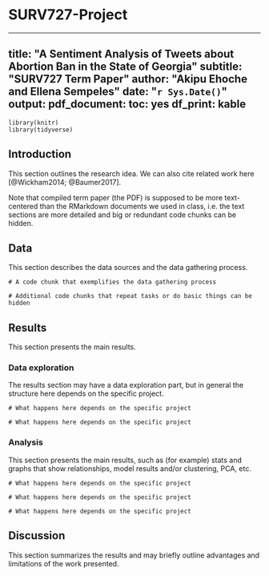# SURV727-Project
---
title: "A Sentiment Analysis of Tweets about Abortion Ban in the State of Georgia"
subtitle: "SURV727 Term Paper"
author: "Akipu Ehoche and Ellena Sempeles"
date: "`r Sys.Date()`"
output:
  pdf_document:
    toc: yes
    df_print: kable
---

```{r, include = FALSE}
library(knitr)
library(tidyverse)
```
## Introduction

This section outlines the research idea. We can also cite related work here [@Wickham2014; @Baumer2017].

Note that compiled term paper (the PDF) is supposed to be more text-centered than the RMarkdown documents we used in class, i.e. the text sections are more detailed and big or redundant code chunks can be hidden.

## Data

This section describes the data sources and the data gathering process.


```{r}
# A code chunk that exemplifies the data gathering process
```

```{r, include = FALSE}
# Additional code chunks that repeat tasks or do basic things can be hidden
```

## Results

This section presents the main results.

### Data exploration

The results section may have a data exploration part, but in general the structure here depends on the specific project.

```{r}
# What happens here depends on the specific project
```

```{r}
# What happens here depends on the specific project
```

### Analysis

This section presents the main results, such as (for example) stats and graphs that show relationships, model results and/or clustering, PCA, etc.

```{r}
# What happens here depends on the specific project
```

```{r}
# What happens here depends on the specific project
```

```{r}
# What happens here depends on the specific project
```

## Discussion

This section summarizes the results and may briefly outline advantages and limitations of the work presented.
